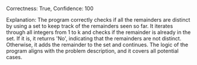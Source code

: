 Correctness: True, Confidence: 100

Explanation: The program correctly checks if all the remainders are distinct by using a set to keep track of the remainders seen so far. It iterates through all integers from 1 to k and checks if the remainder is already in the set. If it is, it returns 'No', indicating that the remainders are not distinct. Otherwise, it adds the remainder to the set and continues. The logic of the program aligns with the problem description, and it covers all potential cases.